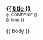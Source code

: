 <!--
CV item consisting of a title, company, time and body.
-->

<h3 id="{{ title | slugify }}" style="margin: 0; font-size: medium;"><a class="anchor" href="#{{ title | slugify }}">{{ title }}</a></h3>
<small style="text-transform: uppercase;">{{ company }}</small><br>
<small>{{ time }}</small>

{{ body }}